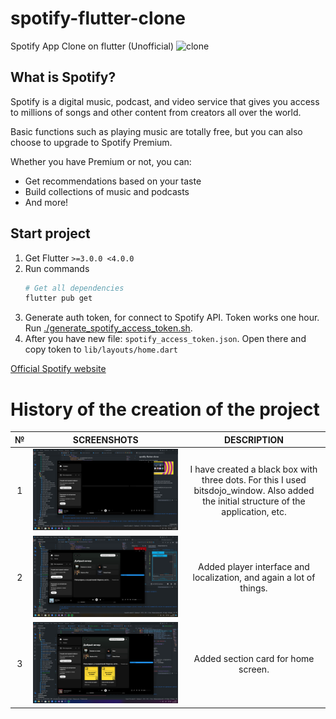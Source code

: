 # spotify-flutter-clone
Spotify App Clone on flutter (Unofficial)
![clone](https://storage.googleapis.com/pr-newsroom-wp/1/2021/03/Client-X-static-banner-single-desktop.png)

## What is Spotify?
Spotify is a digital music, podcast, and video service that gives you access to millions of songs and other content from creators all over the world.

Basic functions such as playing music are totally free, but you can also choose to upgrade to Spotify Premium.

Whether you have Premium or not, you can:

- Get recommendations based on your taste
- Build collections of music and podcasts
- And more!

## Start project
1. Get Flutter ```>=3.0.0 <4.0.0```
2. Run commands
    ```bash
    # Get all dependencies
    flutter pub get
    ```
3. Generate auth token, for connect to Spotify API. Token works one hour. Run [./generate_spotify_access_token.sh](./generate_spotify_access_token.sh).
4. After you have new file: ```spotify_access_token.json```. Open there and copy token to ```lib/layouts/home.dart```


[Official Spotify website](https://www.spotify.com/free/)

# History of the creation of the project
|№ |   SCREENSHOTS     |   DESCRIPTION |
|:-:|:-----------------:|:-------------:|
|1|![screenshot_0](./screenshots/0.png)|  I have created a black box with three dots. For this I used bitsdojo_window. Also added the initial structure of the application, etc. |
|2|![screenshot_1](./screenshots/1.png)| Added player interface and localization, and again a lot of things. |
|3|![screenshot_2](./screenshots/2.png)| Added section card for home screen. |